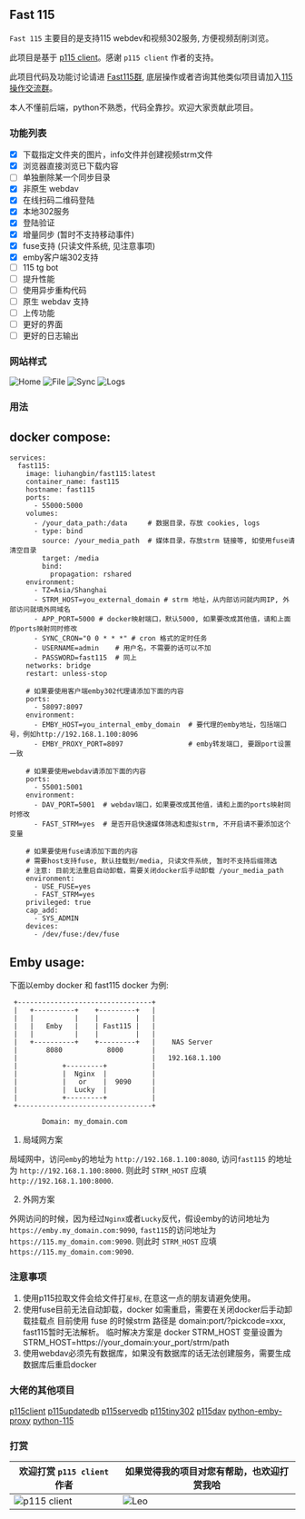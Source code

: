 ## Fast 115

`Fast 115` 主要目的是支持115 webdev和视频302服务, 方便视频刮削浏览。

此项目是基于 [p115 client](https://github.com/ChenyangGao/p115client.git)。感谢 `p115 client` 作者的支持。

此项目代码及功能讨论请进 [Fast115群](https://t.me/fast_115), 底层操作或者咨询其他类似项目请加入[115操作交流群](https://t.me/operate115)。

本人不懂前后端，python不熟悉，代码全靠抄。欢迎大家贡献此项目。

### 功能列表

- [x] 下载指定文件夹的图片，info文件并创建视频strm文件
- [x] 浏览器直接浏览已下载内容
- [ ] 单独删除某一个同步目录
- [x] 非原生 webdav
- [x] 在线扫码二维码登陆
- [x] 本地302服务
- [x] 登陆验证
- [x] 增量同步 (暂时不支持移动事件)
- [x] fuse支持 (只读文件系统, 见注意事项)
- [x] emby客户端302支持
- [ ] 115 tg bot
- [ ] 提升性能
- [ ] 使用异步重构代码
- [ ] 原生 webdav 支持
- [ ] 上传功能
- [ ] 更好的界面
- [ ] 更好的日志输出

### 网站样式

![Home](app/static/images/home.png)
![File](app/static/images/file.png)
![Sync](app/static/images/sync.png)
![Logs](app/static/images/log.png)

### 用法

docker compose:
---
```
services:
  fast115:
    image: liuhangbin/fast115:latest
    container_name: fast115
    hostname: fast115
    ports:
      - 55000:5000
    volumes:
      - /your_data_path:/data     # 数据目录，存放 cookies, logs
      - type: bind
        source: /your_media_path  # 媒体目录，存放strm 链接等, 如使用fuse请清空目录
        target: /media
        bind:
          propagation: rshared
    environment:
      - TZ=Asia/Shanghai
      - STRM_HOST=you_external_domain # strm 地址，从内部访问就内网IP, 外部访问就填外网域名
      - APP_PORT=5000 # docker映射端口，默认5000, 如果要改成其他值，请和上面的ports映射同时修改
      - SYNC_CRON="0 0 * * *" # cron 格式的定时任务
      - USERNAME=admin    # 用户名，不需要的话可以不加
      - PASSWORD=fast115  # 同上
    networks: bridge
    restart: unless-stop

    # 如果要使用客户端emby302代理请添加下面的内容
    ports:
      - 58097:8097
    environment:
      - EMBY_HOST=you_internal_emby_domain  # 要代理的emby地址，包括端口号，例如http://192.168.1.100:8096
      - EMBY_PROXY_PORT=8097                # emby转发端口, 要跟port设置一致

    # 如果要使用webdav请添加下面的内容
    ports:
      - 55001:5001
    environment:
      - DAV_PORT=5001  # webdav端口，如果要改成其他值，请和上面的ports映射同时修改
      - FAST_STRM=yes  # 是否开启快速媒体筛选和虚拟strm, 不开启请不要添加这个变量

    # 如果要使用fuse请添加下面的内容
    # 需要host支持fuse, 默认挂载到/media, 只读文件系统, 暂时不支持后缀筛选
    # 注意: 目前无法重启自动卸载，需要关闭docker后手动卸载 /your_media_path
    environment:
      - USE_FUSE=yes
      - FAST_STRM=yes
    privileged: true
    cap_add:
      - SYS_ADMIN
    devices:
      - /dev/fuse:/dev/fuse
```

Emby usage:
---
下面以emby docker 和 fast115 docker 为例:
```
 +---------------------------------+
 |   +----------+    +---------+   |
 |   |          |    |         |   |
 |   |   Emby   |    | Fast115 |   |
 |   |          |    |         |   |
 |   +----------+    +---------+   |    NAS Server
 |       8080           8000       |
 |                                 |   192.168.1.100
 |           +---------+           |
 |           |  Nginx  |           |
 |           |   or    |  9090     |
 |           |  Lucky  |           |
 |           +---------+           |
 +---------------------------------+

        Domain: my_domain.com
```

1. 局域网方案

局域网中，访问`emby`的地址为 `http://192.168.1.100:8080`, 访问`fast115`
的地址为 `http://192.168.1.100:8000`. 则此时 `STRM_HOST` 应填
`http://192.168.1.100:8000`.

2. 外网方案

外网访问的时候，因为经过`Nginx`或者`Lucky`反代，假设emby的访问地址为
`https://emby.my_domain.com:9090`, `fast115`的访问地址为
`https://115.my_domain.com:9090`. 则此时 `STRM_HOST` 应填
`https://115.my_domain.com:9090`.

### 注意事项

1. 使用p115拉取文件会给文件打`星标`, 在意这一点的朋友请避免使用。
2. 使用fuse目前无法自动卸载，docker 如需重启，需要在关闭docker后手动卸载挂载点
   目前使用 fuse 的时候strm 路径是 domain:port/?pickcode=xxx, fast115暂时无法解析。
   临时解决方案是 docker STRM_HOST 变量设置为 STRM_HOST=https://your_domain:your_port/strm/path
3. 使用webdav必须先有数据库，如果没有数据库的话无法创建服务，需要生成数据库后重启docker

### 大佬的其他项目

[p115client](https://pypi.org/project/p115client/)
[p115updatedb](https://pypi.org/project/p115updatedb/)
[p115servedb](https://pypi.org/project/p115servedb/)
[p115tiny302](https://pypi.org/project/p115tiny302/)
[p115dav](https://pypi.org/project/p115dav/)
[python-emby-proxy](https://pypi.org/project/python-emby-proxy/)
[python-115](https://pypi.org/project/python-115/)

### 打赏

欢迎打赏 `p115 client` 作者 | 如果觉得我的项目对您有帮助，也欢迎打赏我哈
--- | ---
![p115 client](app/static/images/p115.jpeg) | ![Leo](app/static/images/Leo.png)
